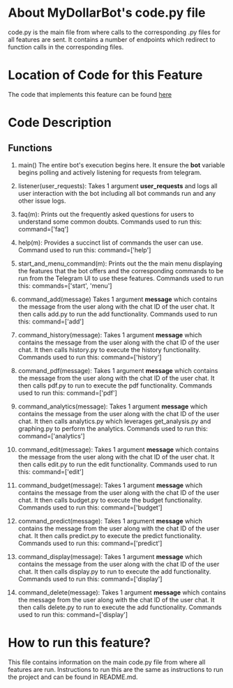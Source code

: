 # About MyDollarBot's code.py file
code.py is the main file from where calls to the corresponding .py files for all features are sent. It contains a number of endpoints which redirect to function calls in the corresponding files. 

# Location of Code for this Feature
The code that implements this feature can be found [here](https://github.com/KoruptTinker/DollarBot/blob/main/code/code.py)

# Code Description
## Functions

1. main()
The entire bot's execution begins here. It ensure the **bot** variable begins polling and actively listening for requests from telegram.

2. listener(user_requests):
Takes 1 argument **user_requests** and logs all user interaction with the bot including all bot commands run and any other issue logs.

3. faq(m):
Prints out the frequently asked questions for users to understand some common doubts. Commands used to run this: command=['faq']

4. help(m):
Provides a succinct list of commands the user can use. Command used to run this: command=['help']

5. start_and_menu_command(m):
Prints out the the main menu displaying the features that the bot offers and the corresponding commands to be run from the Telegram UI to use these features. Commands used to run this: commands=['start', 'menu']

6. command_add(message)
Takes 1 argument **message** which contains the message from the user along with the chat ID of the user chat. It then calls add.py to run the add functionality. Commands used to run this: command=['add']

7. command_history(message):
Takes 1 argument **message** which contains the message from the user along with the chat ID of the user chat. It then calls history.py to execute the history functionality. Commands used to run this: command=['history']

8. command_pdf(message):
Takes 1 argument **message** which contains the message from the user along with the chat ID of the user chat. It then calls pdf.py to run to execute the pdf functionality. Commands used to run this: command=['pdf']

9. command_analytics(message):
Takes 1 argument **message** which contains the message from the user along with the chat ID of the user chat. It then calls analytics.py which leverages get_analysis.py and graphing.py to perform the analytics. Commands used to run this: command=['analytics']

10. command_edit(message):
Takes 1 argument **message** which contains the message from the user along with the chat ID of the user chat. It then calls edit.py to run the edit functionality. Commands used to run this: command=['edit']

11. command_budget(message):
Takes 1 argument **message** which contains the message from the user along with the chat ID of the user chat. It then calls budget.py to execute the budget functionality. Commands used to run this: command=['budget']

12. command_predict(message):
Takes 1 argument **message** which contains the message from the user along with the chat ID of the user chat. It then calls predict.py to execute the predict functionality. Commands used to run this: command=['predict']

13. command_display(message):
Takes 1 argument **message** which contains the message from the user along with the chat ID of the user chat. It then calls display.py to run to execute the add functionality. Commands used to run this: command=['display']

14. command_delete(message):
Takes 1 argument **message** which contains the message from the user along with the chat ID of the user chat. It then calls delete.py to run to execute the add functionality. Commands used to run this: command=['display']

# How to run this feature?
This file contains information on the main code.py file from where all features are run. Instructions to run this are the same as instructions to run the project and can be found in README.md.
